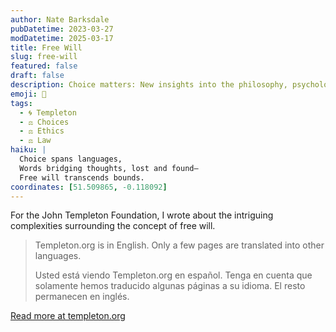 ```yaml
---
author: Nate Barksdale
pubDatetime: 2023-03-27
modDatetime: 2025-03-17
title: Free Will
slug: free-will
featured: false
draft: false
description: Choice matters: New insights into the philosophy, psychology, theology, and neuroscience of free will
emoji: 🤔
tags:
  - 🌀 Templeton
  - ⚖️ Choices
  - ⚖️ Ethics
  - ⚖️ Law
haiku: |
  Choice spans languages,  
  Words bridging thoughts, lost and found—  
  Free will transcends bounds.
coordinates: [51.509865, -0.118092]
---
```


For the John Templeton Foundation, I wrote about the intriguing complexities surrounding the concept of free will.

> Templeton.org is in English. Only a few pages are translated into other languages.
>
> Usted está viendo Templeton.org en español. Tenga en cuenta que solamente hemos traducido algunas páginas a su idioma. El resto permanecen en inglés.

[Read more at templeton.org](https://www.templeton.org/discoveries/free-will)
